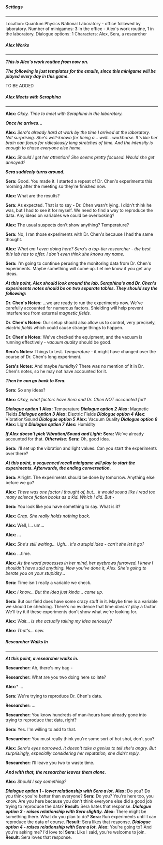 ##### Settings
---
Location: Quantum Physics National Laboratory - office followed by laboratory.
Number of minigames: 3 in the office - Alex's work routine, 1 in the laboratory.
Dialogue options: 1
Characters: Alex, Sera, a researcher

##### Alex Works
---
***This is Alex's work routine from now on.***

***The following is just templates for the emails, since this minigame will be played every day in this game.***

TO BE ADDED

##### Alex Meets with Seraphina
---
**Alex:** *Okay. Time to meet with Seraphina in the laboratory.*

***Once he arrives...***

**Alex:** *Sera's already hard at work by the time I arrived at the laboratory. Not surprising. She's well-known for being a... well... workhorse. It's like her brain can focus for ridiculously long stretches of time. And the intensity is enough to chase everyone else home.*

**Alex:** *Should I get her attention? She seems pretty focused. Would she get annoyed?*

***Sera suddenly turns around.***

**Sera:** Good. You made it. I started a repeat of Dr. Chen's experiments this morning after the meeting so they're finished now.

**Alex:** What are the results?

**Sera:** As expected. That is to say - Dr. Chen wasn't lying. I didn't think he was, but I had to see it for myself. We need to find a way to reproduce the data. Any ideas on variables we could be overlooking?

**Alex:** The usual suspects don't show anything? Temperature?

**Sera:** No, I ran those experiments with Dr. Chen's because I had the same thought.

**Alex:** *What am I even doing here? Sera's a top-tier researcher - the best this lab has to offer. I don't even think she knows my name.*

**Sera:** I'm going to continue perusing the monitoring data from Dr. Chen's experiments. Maybe something will come up. Let me know if you get any ideas.

***At this point, Alex should look around the lab. Seraphina's and Dr. Chen's experiments notes should be on two separate tables. They should say the following:***

**Dr. Chen's Notes:** ...we are ready to run the experiments now. We've carefully accounted for numerous factors. Shielding will help prevent interference from external *magnetic fields.*

**Dr. Chen's Notes:** Our setup should also allow us to control, very precisely, *electric fields* which could cause strange things to happen.

**Dr. Chen's Notes:** We've checked the equipment, and the vacuum is running effectively - *vacuum quality* should be good.

**Sera's Notes:** Things to test. *Temperature* - it might have changed over the course of Dr. Chen's long experiment.

**Sera's Notes:** And maybe *humidity*? There was no mention of it in Dr. Chen's notes, so he may not have accounted for it.

***Then he can go back to Sera.***

**Sera:** So any ideas?

**Alex:** *Okay, what factors have Sera and Dr. Chen NOT accounted for?*

***Dialogue option 1***
	**Alex:** Temperature
***Dialogue option 2***
    **Alex:** Magnetic Fields
***Dialogue option 3***
	**Alex:** Electric Fields
***Dialogue option 4***
	**Alex:** Vibration/Sound
***Dialogue option 5***
	**Alex:** Vacuum Quality
***Dialogue option 6***
	**Alex:** Light
***Dialogue option 7***
	**Alex:** Humidity

***If Alex doesn't pick Vibration/Sound and Light:***
	**Sera:** We've already accounted for that.
***Otherwise:***
	**Sera:** Oh, good idea.

**Sera:** I'll set up the vibration and light values. Can you start the experiments over there?

***At this point, a sequenced recall minigame will play to start the experiments. Afterwards, the ending conversation.***

**Sera:** Alright. The experiments should be done by tomorrow. Anything else before we go?

**Alex:** *There was one factor I thought of, but... it would sound like I read too many science fiction books as a kid. Which I did. But -*

**Sera:** You look like you have something to say. What is it?

**Alex:** *Crap. She really holds nothing back.*

**Alex:** Well, I... um...

**Alex:** ...

**Alex:** *She's still waiting... Ugh... It's a stupid idea - can't she let it go?*

**Alex:** ...time.

**Alex:** *As the word processes in her mind, her eyebrows furrowed. I knew I shouldn't have said anything. Now you've done it, Alex. She's going to berate you on your stupidity...*

**Sera:** Time isn't really a variable we check.

**Alex:** *I know... But the idea just kinda... came up.*

**Sera:** But our field does have some crazy stuff in it. Maybe time is a variable we should be checking. There's no evidence that time *doesn't* play a factor. We'll try it if these experiments don't show what we're looking for.

**Alex:** *Wait... is she actually taking my idea seriously?*

**Alex:** *That's... new.*

##### Researcher Walks In
---
***At this point, a researcher walks in.***

**Researcher:** Ah, there's my bag -

**Researcher:** What are you two doing here so late?

**Alex:*** ...

**Sera:** We're trying to reproduce Dr. Chen's data.

**Researcher:** ...

**Researcher:** You know hundreds of man-hours have already gone into trying to reproduce that data, right?

**Sera:** Yes. I'm willing to add to that.

**Researcher:** You must really think you're some sort of hot shot, don't you?

**Alex:** *Sera's eyes narrowed. It doesn't take a genius to tell she's angry. But surprisingly, especially considering her reputation, she didn't reply.*

**Researcher:** I'll leave you two to waste time.

***And with that, the researcher leaves them alone.***

**Alex:** *Should I say something?*

***Dialogue option 1 - lower relationship with Sera a lot.***
	**Alex:** Do you? Do you think you're better than everyone?
	**Sera:** Do you? You're here too, you know. Are you here because you don't think everyone else did a good job trying to reproduce the data?
	**Result:** Sera hates that response.
***Dialogue option 3 - raises relationship with Sera slightly.***
	**Alex:** There might be something there. What do you plan to do?
	**Sera:** Run experiments until I can reproduce the data of course.
	**Result:** Sera likes that response.
***Dialogue option 4 - raises relationship with Sera a lot.***
	**Alex:** You're going to? And you're asking me? I'd love to!
	**Sera:** Like I said, you're welcome to join.
	**Result:** Sera loves that response.



